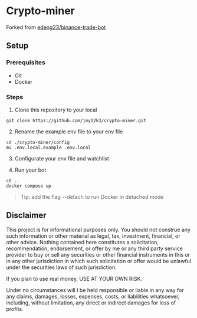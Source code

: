 # Crypto-miner

Forked from [edeng23/binance-trade-bot](https://github.com/edeng23/binance-trade-bot/tree/master)

## Setup

### Prerequisites

- Git
- Docker

### Steps

1. Clone this repository to your local

```shell
git clone https://github.com/jmy12k3/crypto-miner.git
```

2. Rename the example env file to your env file

```shell
cd ./crypto-miner/config
mv .env.local.example .env.local
```

3. Configurate your env file and watchlist

4. Run your bot

```shell
cd ..
docker compose up
```

> Tip: add the flag --detach to run Docker in detached mode

## Disclaimer

This project is for informational purposes only. You should not construe any such information or other material as legal, tax, investment, financial, or other advice. Nothing contained here constitutes a solicitation, recommendation, endorsement, or offer by me or any third party service provider to buy or sell any securities or other financial instruments in this or in any other jurisdiction in which such solicitation or offer would be unlawful under the securities laws of such jurisdiction.

If you plan to use real money, USE AT YOUR OWN RISK.

Under no circumstances will I be held responsible or liable in any way for any claims, damages, losses, expenses, costs, or liabilities whatsoever, including, without limitation, any direct or indirect damages for loss of profits.